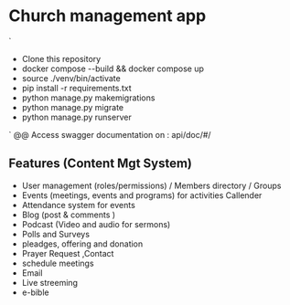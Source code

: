 # Church management app

`

- Clone this repository
- docker compose --build && docker compose up
- source ./venv/bin/activate
- pip install -r requirements.txt
- python manage.py makemigrations
- python manage.py migrate
- python manage.py runserver

`
@@ Access swagger documentation on : api/doc/#/

## Features (Content Mgt System)

- User management (roles/permissions) / Members directory / Groups
- Events (meetings, events and programs) for activities Callender
- Attendance system for events
- Blog (post & comments )
- Podcast (Video and audio for sermons)
- Polls and Surveys
- pleadges, offering and donation
- Prayer Request ,Contact
- schedule meetings
- Email
- Live streeming
- e-bible
